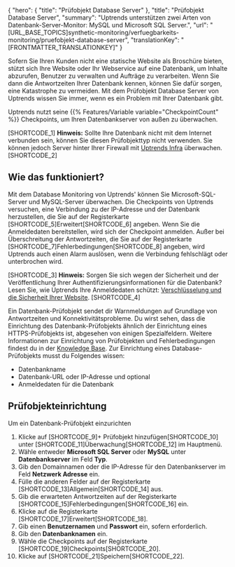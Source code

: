 {
  "hero": {
    "title": "Prüfobjekt Database Server"
  },
  "title": "Prüfobjekt Database Server",
  "summary": "Uptrends unterstützen zwei Arten von Datenbank-Server-Monitor: MySQL und Microsoft SQL Server.",
  "url": "[URL_BASE_TOPICS]synthetic-monitoring/verfuegbarkeits-monitoring/pruefobjekt-database-server",
  "translationKey": "[FRONTMATTER_TRANSLATIONKEY]"
}

Sofern Sie Ihren Kunden nicht eine statische Website als Broschüre bieten, stützt sich Ihre Website oder Ihr Webservice auf eine Datenbank, um Inhalte abzurufen, Benutzer zu verwalten und Aufträge zu verarbeiten. Wenn Sie dann die Antwortzeiten Ihrer Datenbank kennen, können Sie dafür sorgen, eine Katastrophe zu vermeiden. Mit dem Prüfobjekt Database Server von Uptrends wissen Sie immer, wenn es ein Problem mit Ihrer Datenbank gibt.

Uptrends nutzt seine {{% Features/Variable variable="CheckpointCount" %}} Checkpoints, um Ihren Datenbankserver von außen zu überwachen.

[SHORTCODE_1]
**Hinweis:** Sollte Ihre Datenbank nicht mit dem Internet verbunden sein, können Sie diesen Prüfobjekttyp nicht verwenden. Sie können jedoch Server hinter Ihrer Firewall mit [Uptrends Infra]([LINK_URL_1]) überwachen.
[SHORTCODE_2]

## Wie das funktioniert?

Mit dem Database Monitoring von Uptrends' können Sie Microsoft-SQL-Server und MySQL-Server überwachen. Die Checkpoints von Uptrends versuchen, eine Verbindung zu der IP-Adresse und der Datenbank herzustellen, die Sie auf der Registerkarte [SHORTCODE_5]Erweitert[SHORTCODE_6] angeben. Wenn Sie die Anmeldedaten bereitstellen, wird sich der Checkpoint anmelden. Außer bei Überschreitung der Antwortzeiten, die Sie auf der Registerkarte [SHORTCODE_7]Fehlerbedingungen[SHORTCODE_8] angeben, wird Uptrends auch einen Alarm auslösen, wenn die Verbindung fehlschlägt oder unterbrochen wird.

[SHORTCODE_3]
**Hinweis:** Sorgen Sie sich wegen der Sicherheit und der Veröffentlichung Ihrer Authentifizierungsinformationen für die Datenbank? Lesen Sie, wie Uptrends Ihre Anmeldedaten schützt: [Verschlüsselung und die Sicherheit Ihrer Website]([LINK_URL_2]).
[SHORTCODE_4]

Ein Datenbank-Prüfobjekt sendet dir Warnmeldungen auf Grundlage von Antwortzeiten und Konnektivitätsprobleme. Du wirst sehen, dass die Einrichtung des Datenbank-Prüfobjekts ähnlich der Einrichtung eines HTTPS-Prüfobjekts ist, abgesehen von einigen Spezialfeldern. Weitere Informationen zur Einrichtung von Prüfobjekten und Fehlerbedingungen findest du in der [Knowledge Base]([LINK_URL_3]). Zur Einrichtung eines Database-Prüfobjekts musst du Folgendes wissen:

-   Datenbankname
-   Datenbank-URL oder IP-Adresse und optional
-   Anmeldedaten für die Datenbank

## Prüfobjekteinrichtung

Um ein Datenbank-Prüfobjekt einzurichten

1.  Klicke auf [SHORTCODE_9]+ Prüfobjekt hinzufügen[SHORTCODE_10] unter [SHORTCODE_11]Überwachung[SHORTCODE_12] im Hauptmenü.
2.  Wähle entweder **Microsoft SQL Server** oder **MySQL** unter **Datenbankserver** im Feld **Typ**.
3.  Gib den Domainnamen oder die IP-Adresse für den Datenbankserver im Feld **Netzwerk Adresse** ein.
4.  Fülle die anderen Felder auf der Registerkarte [SHORTCODE_13]Allgemein[SHORTCODE_14] aus.
5.  Gib die erwarteten Antwortzeiten auf der Registerkarte [SHORTCODE_15]Fehlerbedingungen[SHORTCODE_16] ein.
6.  Klicke auf die Registerkarte [SHORTCODE_17]Erweitert[SHORTCODE_18].
7.  Gib einen **Benutzernamen** und **Passwort** ein, sofern erforderlich.
8.  Gib den **Datenbanknamen** ein.
9.  Wähle die Checkpoints auf der Registerkarte [SHORTCODE_19]Checkpoints[SHORTCODE_20].
10.  Klicke auf [SHORTCODE_21]Speichern[SHORTCODE_22].


